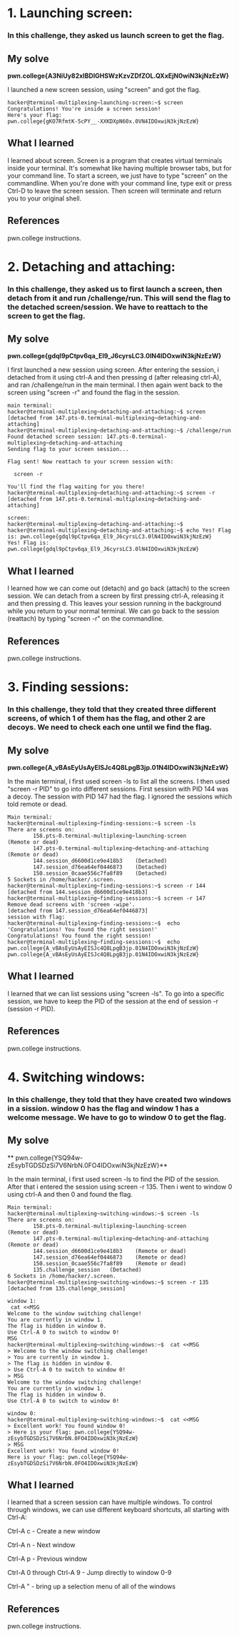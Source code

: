 # 1. Launching screen: 
### In this challenge, they asked us launch screen to get the flag. 

## My solve
**pwn.college{A3NiUy82xIBDlGHSWzKzvZDfZOL.QXxEjN0wiN3kjNzEzW}**

I launched a new screen session, using "screen" and got the flag. 

```
hacker@terminal-multiplexing~launching-screen:~$ screen
Congratulations! You're inside a screen session!
Here's your flag:
pwn.college{gKO7RfmtK-5cPY__-XXKDXpN60x.0VN4IDOxwiN3kjNzEzW}
```

## What I learned
I learned about screen. Screen is a program that creates virtual terminals inside your terminal. It's somewhat like having multiple browser tabs, but for your command line. To start a screen, we just have to type "screen" on the commandline. When you're done with your command line, type exit or press Ctrl-D to leave the screen session. Then screen will terminate and return you to your original shell.

## References
pwn.college instructions. 

# 2. Detaching and attaching: 
### In this challenge, they asked us to first launch a screen, then detach from it and run /challenge/run. This will send the flag to the detached screen/session. We have to reattach to the screen to get the flag.

## My solve
**pwn.college{gdql9pCtpv6qa_El9_J6cyrsLC3.0lN4IDOxwiN3kjNzEzW}**

I first launched a new session using screen. After entering the session, i detached from it using ctrl-A and then pressing d (after releasing ctrl-A), and ran /challenge/run in the main terminal. I then again went back to the screen using "screen -r" and found the flag in the session. 

```
main terminal:
hacker@terminal-multiplexing~detaching-and-attaching:~$ screen
[detached from 147.pts-0.terminal-multiplexing~detaching-and-attaching]
hacker@terminal-multiplexing~detaching-and-attaching:~$ /challenge/run
Found detached screen session: 147.pts-0.terminal-multiplexing~detaching-and-attaching
Sending flag to your screen session...

Flag sent! Now reattach to your screen session with:

  screen -r

You'll find the flag waiting for you there!
hacker@terminal-multiplexing~detaching-and-attaching:~$ screen -r
[detached from 147.pts-0.terminal-multiplexing~detaching-and-attaching]

screen:
hacker@terminal-multiplexing~detaching-and-attaching:~$
hacker@terminal-multiplexing~detaching-and-attaching:~$ echo Yes! Flag is: pwn.college{gdql9pCtpv6qa_El9_J6cyrsLC3.0lN4IDOxwiN3kjNzEzW}
Yes! Flag is: pwn.college{gdql9pCtpv6qa_El9_J6cyrsLC3.0lN4IDOxwiN3kjNzEzW}
```

## What I learned
I learned how we can come out (detach) and go back (attach) to the screen session. We can detach from a screen by first pressing ctrl-A, releasing it and then pressing d. This leaves your session running in the background while you return to your normal terminal. We can go back to the session (reattach) by typing "screen -r" on the commandline. 

## References
pwn.college instructions. 

# 3. Finding sessions: 
### In this challenge, they told that they created three different screens, of which 1 of them has the flag, and other 2 are decoys. We need to check each one until we find the flag.

## My solve
**pwn.college{A_vBAsEyUsAyEISJc4Q8LpgB3jp.01N4IDOxwiN3kjNzEzW}**

In the main terminal, i first used screen -ls to list all the screens. I then used "screen -r PID" to go into different sessions. First session with PID 144 was a decoy. The session with PID 147 had the flag.  I ignored the sessions which told remote or dead. 

```
Main terminal:
hacker@terminal-multiplexing~finding-sessions:~$ screen -ls
There are screens on:
        158.pts-0.terminal-multiplexing~launching-screen        (Remote or dead)
        147.pts-0.terminal-multiplexing~detaching-and-attaching (Remote or dead)
        144.session_d6600d1ce9e418b3    (Detached)
        147.session_d76ea64ef0446873    (Detached)
        150.session_0caae556c7fa8f89    (Detached)
5 Sockets in /home/hacker/.screen.
hacker@terminal-multiplexing~finding-sessions:~$ screen -r 144
[detached from 144.session_d6600d1ce9e418b3]
hacker@terminal-multiplexing~finding-sessions:~$ screen -r 147
Remove dead screens with 'screen -wipe'.
[detached from 147.session_d76ea64ef0446873]
session with flag:
hacker@terminal-multiplexing~finding-sessions:~$  echo 'Congratulations! You found the right session!'
Congratulations! You found the right session!
hacker@terminal-multiplexing~finding-sessions:~$  echo pwn.college{A_vBAsEyUsAyEISJc4Q8LpgB3jp.01N4IDOxwiN3kjNzEzW}
pwn.college{A_vBAsEyUsAyEISJc4Q8LpgB3jp.01N4IDOxwiN3kjNzEzW}
```

## What I learned
I learned that we can list sessions using "screen -ls". To go into a specific session, we have to keep the PID of the session at the end of session -r (session -r PID). 

## References
pwn.college instructions. 

# 4. Switching windows: 
### In this challenge, they told that they have created two windows in a sission. window 0 has the flag and window 1 has a welcome message. We have to go to window 0 to get the flag.

## My solve
** pwn.college{YSQ94w-zEsybTGDSDzSi7V6NrbN.0FO4IDOxwiN3kjNzEzW}**

In the main terminal, i first used screen -ls to find the PID of the session. After that i entered the session using screen -r 135. Then i went to window 0 using ctrl-A and then 0 and found the flag. 

```
Main terminal:
hacker@terminal-multiplexing~switching-windows:~$ screen -ls
There are screens on:
        158.pts-0.terminal-multiplexing~launching-screen        (Remote or dead)
        147.pts-0.terminal-multiplexing~detaching-and-attaching (Remote or dead)
        144.session_d6600d1ce9e418b3    (Remote or dead)
        147.session_d76ea64ef0446873    (Remote or dead)
        150.session_0caae556c7fa8f89    (Remote or dead)
        135.challenge_session   (Detached)
6 Sockets in /home/hacker/.screen.
hacker@terminal-multiplexing~switching-windows:~$ screen -r 135
[detached from 135.challenge_session]

window 1:
 cat <<MSG
Welcome to the window switching challenge!
You are currently in window 1.
The flag is hidden in window 0.
Use Ctrl-A 0 to switch to window 0!
MSG
hacker@terminal-multiplexing~switching-windows:~$  cat <<MSG
> Welcome to the window switching challenge!
> You are currently in window 1.
> The flag is hidden in window 0.
> Use Ctrl-A 0 to switch to window 0!
> MSG
Welcome to the window switching challenge!
You are currently in window 1.
The flag is hidden in window 0.
Use Ctrl-A 0 to switch to window 0!

window 0:
hacker@terminal-multiplexing~switching-windows:~$  cat <<MSG
> Excellent work! You found window 0!
> Here is your flag: pwn.college{YSQ94w-zEsybTGDSDzSi7V6NrbN.0FO4IDOxwiN3kjNzEzW}
> MSG
Excellent work! You found window 0!
Here is your flag: pwn.college{YSQ94w-zEsybTGDSDzSi7V6NrbN.0FO4IDOxwiN3kjNzEzW}
```

## What I learned
I learned that a screen session can have multiple windows. To control through windows, we can use different keyboard shortcuts, all starting with Ctrl-A:

Ctrl-A c - Create a new window

Ctrl-A n - Next window

Ctrl-A p - Previous window

Ctrl-A 0 through Ctrl-A 9 - Jump directly to window 0-9

Ctrl-A " - bring up a selection menu of all of the windows

## References
pwn.college instructions. 
